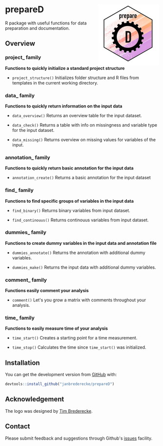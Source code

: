 # prepareD <img src="man/figures/logo_test.jpeg" width="200" height="200" align="right" />

R package with useful functions for data preparation and documentation.

## Overview

### project_ family
**Functions to quickly initialize a standard project structure**

-   `project_structure()` Initializes folder structure and R files from
templates in the current working directory.

### data_ family
**Functions to quickly return information on the input data**

-   `data_overview()` Returns an overview table for the input dataset.

-   `data_check()` Returns a table with info on missingness and variable type
for the input dataset.

-   `data_missing()` Returns overview on missing values for variables of the
input.

### annotation_ family
**Functions to quickly return basic annotation for the input data**

-   `annotation_create()` Returns a basic annotation for the input dataset

### find_ family
**Functions to find specific groups of variables in the input data**

-   `find_binary()` Returns binary variables from input dataset.

-   `find_continouus()` Returns continouus variables from input dataset.

### dummies_ family
**Functions to create dummy variables in the input data and annotation file**

-   `dummies_annotate()` Returns the annotation with additional dummy variables.

-   `dummies_make()` Returns the input data with additional dummy variables.

### comment_ family
**Functions easily comment your analysis**

-   `comment()` Let's you grow a matrix with comments throughout your analysis.

### time_ family
**Functions to easily measure time of your analysis**

-   `time_start()` Creates a starting point for a time measurement.

-   `time_stop()` Calculates the time since `time_start()` was initialized.

## Installation

You can get the development version from [GitHub](https://github.com/) with:

``` r
devtools::install_github("janbrederecke/prepareD")
```

## Acknowledgement

The logo was designed by [Tim Brederecke](https://www.instagram.com/timbrederecke/).

## Contact
Please submit feedback and suggestions through Github's [issues](https://github.com/janbrederecke/prepareD/issues) facility.
